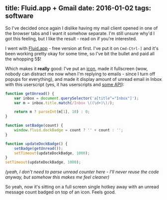 title: Fluid.app + Gmail
date: 2016-01-02
tags: software
----

So I've decided once again I dislike having my mail client opened in one of the
browser tabs and I want it somehow separate. I'm still unsure why'd I got this
feeling, but I like the result - read on if you're interested.

I went with [Fluid.app](http://fluidapp.com/) - free version at first. I've put
it on `Cmd-Ctrl-]` and it's been working pretty okay for some time, so I've bit
the bullet and paid all the whopping 5$!

Which makes it **really** good: I've put an
[icon](https://jrothmanshore.files.wordpress.com/2014/04/gmail-red-icon.png),
made it fullscreen (wow, nobody can distract me now when I'm replying to
emails - since I turn off popups for everything), and made it display amount of
unread email in Inbox with this userscript (yes, it has userscripts and
[some API](http://fluidapp.com/developer/)):

```javascript
function getUnread() {
    var inbox = document.querySelector('a[title^="Inbox"]');
    var m = inbox.title.match(/Inbox \((\d+)\)/);

    return m ? parseInt(m[1], 10) : 0;
}

function setBadge(count) {
    window.fluid.dockBadge = count ? '' + count : '';
}

function updateDockBadge() {
    setBadge(getUnread());
    setTimeout(updateDockBadge, 1000);
}
setTimeout(updateDockBadge, 1000);
```

*(yeah, I don't need to parse unread counter here - I'll never reuse the code
anyway, but somehow this makes me feel cleaner)*

So yeah, now it's sitting on a full screen single hotkey away with an unread
message count badged on top of an icon. Feels good.

